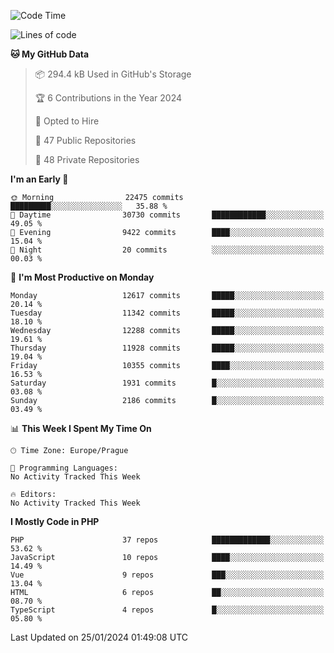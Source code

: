 <!--START_SECTION:waka-->
![Code Time](http://img.shields.io/badge/Code%20Time-1%2C583%20hrs%2058%20mins-blue)

![Lines of code](https://img.shields.io/badge/From%20Hello%20World%20I%27ve%20Written-19.8%20million%20lines%20of%20code-blue)

**🐱 My GitHub Data** 

> 📦 294.4 kB Used in GitHub's Storage 
 > 
> 🏆 6 Contributions in the Year 2024
 > 
> 💼 Opted to Hire
 > 
> 📜 47 Public Repositories 
 > 
> 🔑 48 Private Repositories 
 > 
**I'm an Early 🐤** 

```text
🌞 Morning                22475 commits       █████████░░░░░░░░░░░░░░░░   35.88 % 
🌆 Daytime                30730 commits       ████████████░░░░░░░░░░░░░   49.05 % 
🌃 Evening                9422 commits        ████░░░░░░░░░░░░░░░░░░░░░   15.04 % 
🌙 Night                  20 commits          ░░░░░░░░░░░░░░░░░░░░░░░░░   00.03 % 
```
📅 **I'm Most Productive on Monday** 

```text
Monday                   12617 commits       █████░░░░░░░░░░░░░░░░░░░░   20.14 % 
Tuesday                  11342 commits       █████░░░░░░░░░░░░░░░░░░░░   18.10 % 
Wednesday                12288 commits       █████░░░░░░░░░░░░░░░░░░░░   19.61 % 
Thursday                 11928 commits       █████░░░░░░░░░░░░░░░░░░░░   19.04 % 
Friday                   10355 commits       ████░░░░░░░░░░░░░░░░░░░░░   16.53 % 
Saturday                 1931 commits        █░░░░░░░░░░░░░░░░░░░░░░░░   03.08 % 
Sunday                   2186 commits        █░░░░░░░░░░░░░░░░░░░░░░░░   03.49 % 
```


📊 **This Week I Spent My Time On** 

```text
🕑︎ Time Zone: Europe/Prague

💬 Programming Languages: 
No Activity Tracked This Week

🔥 Editors: 
No Activity Tracked This Week
```

**I Mostly Code in PHP** 

```text
PHP                      37 repos            █████████████░░░░░░░░░░░░   53.62 % 
JavaScript               10 repos            ████░░░░░░░░░░░░░░░░░░░░░   14.49 % 
Vue                      9 repos             ███░░░░░░░░░░░░░░░░░░░░░░   13.04 % 
HTML                     6 repos             ██░░░░░░░░░░░░░░░░░░░░░░░   08.70 % 
TypeScript               4 repos             █░░░░░░░░░░░░░░░░░░░░░░░░   05.80 % 
```




 Last Updated on 25/01/2024 01:49:08 UTC
<!--END_SECTION:waka-->
<!--
**AlexKratky/AlexKratky** is a ✨ _special_ ✨ repository because its `README.md` (this file) appears on your GitHub profile.

Here are some ideas to get you started:

- 🔭 I’m currently working on ...
- 🌱 I’m currently learning ...
- 👯 I’m looking to collaborate on ...
- 🤔 I’m looking for help with ...
- 💬 Ask me about ...
- 📫 How to reach me: ...
- 😄 Pronouns: ...
- ⚡ Fun fact: ...
-->
